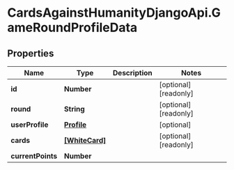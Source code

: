 # CardsAgainstHumanityDjangoApi.GameRoundProfileData

## Properties

Name | Type | Description | Notes
------------ | ------------- | ------------- | -------------
**id** | **Number** |  | [optional] [readonly] 
**round** | **String** |  | [optional] [readonly] 
**userProfile** | [**Profile**](Profile.md) |  | [optional] 
**cards** | [**[WhiteCard]**](WhiteCard.md) |  | [optional] [readonly] 
**currentPoints** | **Number** |  | 



